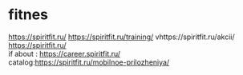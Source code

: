 # fitnes
https://spiritfit.ru/
https://spiritfit.ru/training/
vhttps://spiritfit.ru/akcii/
https://spiritfit.ru/<br>
if about :
https://career.spiritfit.ru/ <br>
catalog:https://spiritfit.ru/mobilnoe-prilozheniya/
